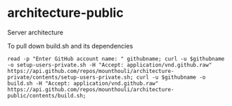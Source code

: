 # architecture-public
Server architecture

To pull down build.sh and its dependencies

```
read -p "Enter GitHub account name: " githubname; curl -u $githubname -o setup-users-private.sh -H "Accept: application/vnd.github.raw" https://api.github.com/repos/mounthouli/architecture-private/contents/setup-users-private.sh; curl -u $githubname -o build.sh -H "Accept: application/vnd.github.raw" https://api.github.com/repos/mounthouli/architecture-public/contents/build.sh;
```